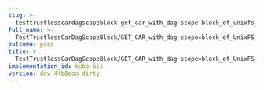 ```yaml
---
slug: >-
  testtrustlesscardagscopeblock-get_car_with_dag-scope-block_of_unixfs_file_on_a_path_(format-car)
full_name: >-
  TestTrustlessCarDagScopeBlock/GET_CAR_with_dag-scope=block_of_UnixFS_file_on_a_path_(format=car)
outcome: pass
title: >-
  TestTrustlessCarDagScopeBlock/GET_CAR_with_dag-scope=block_of_UnixFS_file_on_a_path_(format=car)
implementation_id: kubo-bis
version: dev-44b0eaa-dirty
---
```


